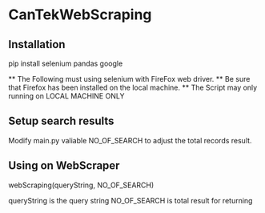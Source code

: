 # CanTekWebScraping

## Installation

pip install selenium pandas google


** The Following must using selenium with FireFox web driver. 
** Be sure that Firefox has been installed on the local machine.
** The Script may only running on LOCAL MACHINE ONLY

## Setup search results

Modify main.py valiable NO_OF_SEARCH to adjust the total records result.

## Using on WebScraper

webScraping(queryString, NO_OF_SEARCH)

queryString is the query string 
NO_OF_SEARCH is total result for returning


